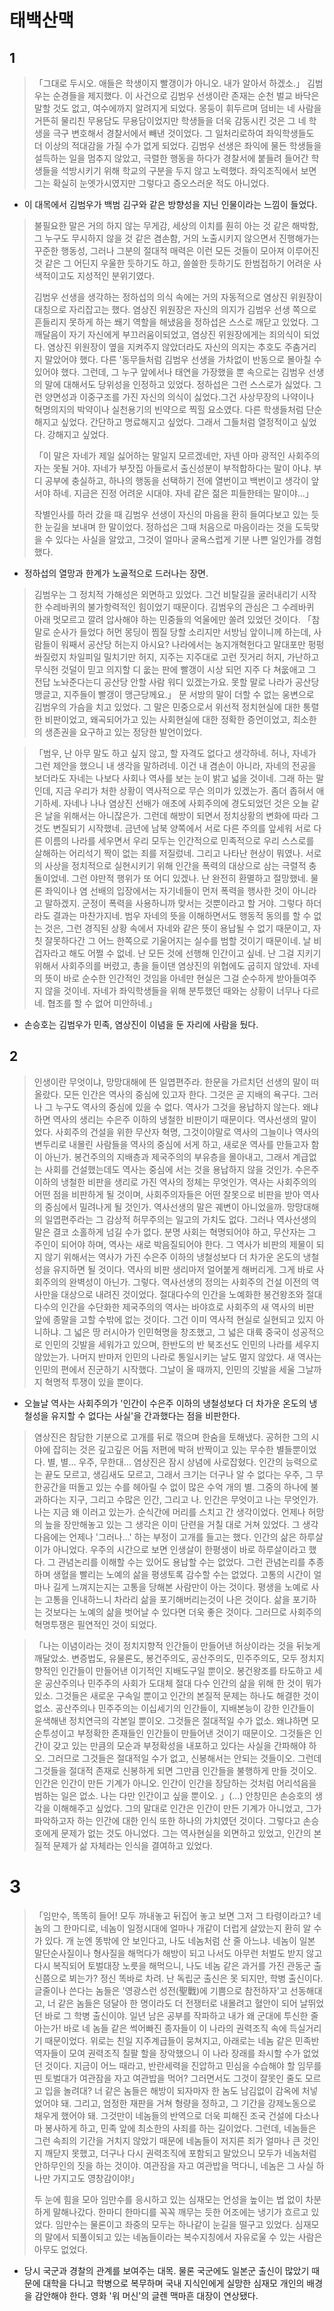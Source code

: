 # 태백산맥

## 1

> 「그대로 두시오. 애들은 학생이지 빨갱이가 아니오. 내가 알아서 하겠소.」 김범우는 순경들을 제지했다. 이 사건으로 김범우 선생이란 존재는 순천 벌교 바닥은 말할 것도 없고, 여수에까지 알려지게 되었다. 몽둥이 휘두르며 덤비는 네 사람을 거뜬히 물리친 무용담도 무용담이었지만 학생들을 더욱 감동시킨 것은 그 네 학생을 극구 변호해서 경찰서에서 빼낸 것이었다. 그 일처리로하여 좌익학생들도 더 이상의 적대감을 가질 수가 없게 되었다. 김범우 선생은 좌익에 물든 학생들을 설득하는 일을 멈추지 않았고, 극렬한 행동을 하다가 경찰서에 붙들려 들어간 학생들을 석방시키기 위해 학교의 구분을 두지 않고 노력했다. 좌익조직에서 보면 그는 확실히 눈엣가시였지만 그렇다고 증오스러운 적도 아니었다.

* 이 대목에서 김범우가 백범 김구와 같은 방향성을 지닌 인물이라는 느낌이 들었다. 

> 불필요한 말은 거의 하지 않는 무게감, 세상의 이치를 훤히 아는 것 같은 해박함, 그 누구도 무시하지 않을 것 같은 겸손함, 거의 노출시키지 않으면서 진행해가는 꾸준한 행동성, 그러나 그분의 절대적 매력은 이런 모든 것들이 모아져 이루어진 것 같은 그 어딘지 우울한 듯하기도 하고, 쓸쓸한 듯하기도 한범접하기 어려운 사색적이고도 지성적인 분위기였다.
>
> 김범우 선생을 생각하는 정하섭의 의식 속에는 거의 자동적으로 염상진 위원장이 대칭으로 자리잡고는 했다. 염상진 위원장은 자신의 의지가 김범우 선생 쪽으로 흔들리지 못하게 하는 쐐기 역할을 해냈음을 정하섭은 스스로 깨닫고 있었다. 그 깨달음이 자기 자신에게 부끄러움이되었고, 염상진 위원장에게는 죄의식이 되었다. 염상진 위원장이 옆을 지켜주지 않았더라도 자신의 의지는 추호도 주춤거리지 말았어야 했다. 다른 '동무들처럼 김범우 선생을 가차없이 반동으로 몰아칠 수 있어야 했다. 그런데, 그 누구 앞에서나 태연을 가장했을 뿐 속으로는 김범우 선생의 말에 대해서도 당위성을 인정하고 있었다. 정하섭은 그런 스스로가 싫었다. 그런 양면성과 이중구조를 가진 자신의 의식이 싫었다.그건 사상무장의 나약이나 혁명의지의 박약이나 실천용기의 빈약으로 찍힐 요소였다. 다른 학생들처럼 단순해지고 싶었다. 간단하고 명료해지고 싶었다. 그래서 그들처럼 열정적이고 싶었다. 강해지고 싶었다.
> 
> 「이 말은 자네가 제일 싫어하는 말일지 모르겠네만, 자넨 아마 광적인 사회주의자는 못될 거야. 자네가 부잣집 아들로서 출신성분이 부적합하다는 말이 아냐. 부디 공부에 충실하고, 하나의 행동을 선택하기 전에 열번이고 백번이고 생각이 앞서야 하네. 지금은 진정 어려운 시대야. 자네 같은 젊은 피들한테는 말이야...」
>
> 작별인사를 하러 갔을 때 김범우 선생이 자신의 마음을 환히 들여다보고 있는 듯한 눈길을 보내며 한 말이었다. 정하섭은 그때 처음으로 마음이라는 것을 도둑맞을 수 있다는 사실을 알았고, 그것이 얼마나 굴욕스럽게 기분 나쁜 일인가를 경험했다.

* 정하섭의 열망과 한계가 노골적으로 드러나는 장면.

> 김범우는 그 정치적 가해성은 외면하고 있었다. 그건 비탈길을 굴러내리기 시작한 수레바퀴의 불가항력적인 힘이었기 때문이다. 김범우의 관심은 그 수레바퀴 아래 멋모르고 깔려 압사해야 하는 민중들의 억울에만 쏠려 있었던 것이다. 「참말로 순사가 들었다 허먼 몽딩이 찜질 당할 소리지만 서방님 앞이니께 하는데, 사람들이 워째서 공산당 허는지 아시요? 나라에서는 농지개혁헌다고 말대포만 펑펑 쏴질렀지 차일피일 밀치기만 허지, 지주는 지주대로 고런 짓거리 허지, 가난하고 무식헌 것덜이 믿고 의지할 디 웂는 판에 빨갱이 시상 되먼 지주 다 쳐웂애고 그 전답 노놔준다는디 공산당 안할 사람 워디 있겠는가요. 못할 말로 나라가 공산당 맹글고, 지주들이 빨갱이 맹근당께요.」 문 서방의 말이 더할 수 없는 웅변으로 김범우의 가슴을 치고 있었다. 그 말은 민중으로서 위선적 정치현실에 대한 통렬한 비판이었고, 왜곡되어가고 있는 사회현실에 대한 정확한 증언이었고, 최소한의 생존권을 요구하고 있는 정당한 발언이었다.

> 「범우, 난 아무 말도 하고 싶지 않고, 할 자격도 없다고 생각하네. 허나, 자네가 그런 제안을 했으니 내 생각을 말하려네. 이건 내 겸손이 아니라, 자네의 전공을 보더라도 자네는 나보다 사회나 역사를 보는 눈이 밝고 넓을 것이네. 그래 하는 말인데, 지금 우리가 처한 상황이 역사적으로 무슨 의미가 있겠는가. 좀더 좁혀서 애기하세. 자네나 나나 염상진 선배가 애초에 사회주의에 경도되었던 것은 오늘 같은 날을 위해서는 아니잖은가. 그런데 해방이 되면서 정치상황의 변화에 따라 그것도 변질되기 시작했네. 금년에 남북 양쪽에서 서로 다른 주의를 앞세워 서로 다른 이름의 나라를 세우면서 우리 모두는 인간적으로 민족적으로 우리 스스로를 살해하는 어리석기 짝이 없는 죄를 저질렀네. 그리고 나타난 현상이 뭐였나. 서로의 사상을 정치적으로 실현시키기 위해 인간을 폭력의 대상으로 삼는 극렬적 충돌이었네. 그런 야만적 행위가 또 어디 있겠나. 난 완전히 환멸하고 절망했네. 물론 좌익이나 염 선배의 입장에서는 자기네들이 먼저 폭력을 행사한 것이 아니라고 말하겠지. 군정이 폭력을 사용하니까 맞서는 것뿐이라고 할 거야. 그렇다 하더라도 결과는 마찬가지네. 범우 자네의 뜻을 이해하면서도 행동적 동의를 할 수 없는 것은, 그런 경직된 상황 속에서 자네와 같은 뜻이 용납될 수 없기 때문이고, 자칫 잘못하다간 그 어느 한쪽으로 기울어지는 실수를 범할 것이기 때문이네. 날 비겁자라고 해도 어쩔 수 없네. 난 모든 것에 선행해 인간이고 싶네. 난 그걸 지키기 위해서 사회주의를 버렸고, 총을 들이댄 염상진의 위협에도 굽히지 않았네. 자네의 뜻이 바로 순수한 인간적인 것임을 아네만 현실은 그걸 순수하게 받아들여주지 않을 것이네. 자네가 좌익학생들을 위해 분투했던 때와는 상황이 너무나 다르네. 협조를 할 수 없어 미안하네.」

* 손승호는 김범우가 민족, 염상진이 이념을 둔 자리에 사람을 뒀다.

## 2

> 인생이란 무엇이냐, 망망대해에 뜬 일엽편주라. 한문을 가르치던 선생의 말이 떠올랐다. 모든 인간은 역사의 중심에 있고자 한다. 그것은 곧 지배의 욕구다. 그러나 그 누구도 역사의 중심에 있을 수 없다. 역사가 그것을 용납하지 않는다. 왜냐하면 역사의 생리는 수은주 이하의 냉철한 비판이기 때문이다. 역사선생의 말이었다. 사회주의 건설을 위한 무산자 혁명, 그것이야말로 역사의 그늘이나 역사의 변두리로 내몰린 사람들을 역사의 중심에 서게 하고, 새로운 역사를 만들고자 함이 아닌가. 봉건주의의 지배층과 제국주의의 부유층을 몰아내고, 그래서 계급없는 사회를 건설했는데도 역사는 중심에 서는 것을 용납하지 않을 것인가. 수은주 이하의 냉철한 비판을 생리로 가진 역사의 정체는 무엇인가. 역사는 사회주의의 어떤 점을 비판하게 될 것이며, 사회주의자들은 어떤 잘못으로 비판을 받아 역사의 중심에서 밀려나게 될 것인가. 역사선생의 말은 궤변이 아니었을까. 망망대해의 일엽편주라는 그 감상적 허무주의는 일고의 가치도 없다. 그러나 역사선생의 말은 결코 소홀하게 넘길 수가 없다. 분명 사회는 혁명되어야 하고, 무산자는 그 주인이 되어야 하며, 역사는 새로 박음질되어야 한다. 그 역사가 비판의 제물이 되지 않기 위해서는 역사가 가진 수은주 이하의 냉철성보다 더 차가운 온도의 냉철성을 유지하면 될 것이다. 역사의 비판 생리마저 얼어붙게 해버리게. 그게 바로 사회주의의 완벽성이 아닌가. 그렇다. 역사선생의 정의는 사회주의 건설 이전의 역사만을 대상으로 내려진 것이었다. 절대다수의 인간을 노예화한 봉건왕조와 절대다수의 인간을 수단화한 제국주의의 역사는 바야흐로 사회주의 새 역사의 비판 앞에 종말을 고할 수밖에 없는 것이다. 그건 이미 역사적 현실로 실현되고 있지 아니하냐. 그 넓은 땅 러시아가 인민혁명을 창조했고, 그 넓은 대륙 중국이 성공적으로 인민의 깃발을 세워가고 있으며, 한반도의 반 북조선도 인민의 나라를 세우지 않았는가. 나머지 반마저 인민의 나라로 통일시키는 날도 멀지 않았다. 새 역사는 인민의 편에서 진군하기 시작했다. 그날이 올 때까지, 인민의 깃발을 세울 그날까지 혁명적 투쟁이 있을 뿐이다.

* 오늘날 역사는 사회주의가 '인간이 수은주 이하의 냉철성보다 더 차가운 온도의 냉철성을 유지할 수 없다는 사실'을 간과했다는 점을 비판한다.

> 염상진은 참담한 기분으로 고개를 뒤로 꺾으며 한숨을 토해냈다. 공허한 그의 시야에 잡히는 것은 깊고깊은 어둠 저편에 박혀 반짝이고 있는 무수한 별들뿐이었다. 별, 별… 우주, 무한대… 염상진은 잠시 상념에 사로잡혔다. 인간의 능력으로는 끝도 모르고, 생김새도 모르고, 그래서 크기는 더구나 알 수 없다는 우주, 그 무한공간을 떠돌고 있는 수를 헤아릴 수 없이 많은 수억 개의 별. 그중의 하나에 불과하다는 지구, 그리고 수많은 인간, 그리고 나. 인간은 무엇이고 나는 무엇인가. 나는 지금 왜 이러고 있는가. 순식간에 머리를 스치고 간 생각이었다. 언제나 허망의 늪을 장만해놓고 있는 그 생각은 이미 단련을 거칠 대로 거쳐 있었다. 그 생각 다음에는 언제나 '그러나…' 하는 부정이 고개를 들고는 했다. 인간의 삶은 하루살이가 아니었다. 우주의 시간으로 보면 인생살이 한평생이 바로 하루살이라고 했다. 그 관념논리를 이해할 수는 있어도 용납할 수는 없었다. 그런 관념논리를 추종하며 생혈을 빨리는 노예의 삶을 평생토록 감수할 수는 없었다. 고통의 시간이 얼마나 길게 느껴지는지는 고통을 당해본 사람만이 아는 것이다. 평생을 노예로 사는 고통을 인내하느니 차라리 삶을 포기해버리는것이 나은 것이다. 삶을 포기하는 것보다는 노예의 삶을 벗어날 수 있다면 더욱 좋은 것이다. 그러므로 사회주의 혁명투쟁은 필연적인 것이 되었다.

> 「나는 이념이라는 것이 정치지향적 인간들이 만들어낸 허상이라는 것을 뒤늦게 깨달았소. 변증법도, 유물론도, 봉건주의도, 공산주의도, 민주주의도, 모두 정치지향적인 인간들이 만들어낸 이기적인 지배도구일 뿐이오. 봉건왕조를 타도하고 세운 공산주의나 민주주의 사회가 도대체 절대 다수 인간의 삶을 위해 한 것이 뭐가 있소. 그것들은 새로운 구속일 뿐이고 인간의 본질적 문제는 하나도 해결한 것이 없소. 공산주의나 민주주의는 이십세기의 인간들이, 지배본능이 강한 인간들이 윤색해낸 정치연극의 각본일 뿐이오. 그것들은 절대적일 수가 없소. 왜냐하면 모순투성이고 부정확한 존재들인 인간들이 만들어낸 것이기 때문이오. 그것들은 인간이 갖고 있는 만큼의 모순과 부정확성을 내포하고 있다는 사실을 간파해야 하오. 그러므로 그것들은 절대적일 수가 없고, 신봉해서는 안되는 것들이오. 그런데 그것들을 절대적 존재로 신봉하게 되면 그만큼 인간들을 불행하게 만들 것이오. 인간은 인간이 만든 기계가 아니오. 인간이 인간을 장담하는 것처럼 어리석음을 범하는 일은 없소. 나는 다만 인간이고 싶을 뿐이오. 」(...) 안창민은 손승호의 생각을 이해해주고 싶었다. 그의 말대로 인간은 인간이 만든 기계가 아니었고, 그가 파악하고자 하는 인간에 대한 인식 또한 하나의 가치였던 것이다. 그렇다고 손승호에게 문제가 없는 것도 아니었다. 그는 역사현실을 외면하고 있었고, 인간의 본질적 문제가 삶 자체라는 인식을 결여하고 있었다.

# 3

> 「임만수, 똑똑히 들어! 모두 까내놓고 뒤집어 놓고 보면 그저 그 타령이라고? 네놈의 그 한마디로, 네놈이 일정시대에 얼마나 개같이 더럽게 살았는지 환히 알 수가 있다. 개 눈엔 똥밖에 안 보인다고, 나도 네놈처럼 산 줄 아느냐. 네놈이 일본 말단순사질이나 형사질을 해먹다가 해방이 되고 나서도 아무런 처벌도 받지 않고 다시 복직되어 토벌대장 노릇을 해먹으니, 나도 네놈 같은 과거를 가진 관동군 출신쯤으로 뵈는가? 정신 똑바로 차려. 난 독립군 출신은 못 되지만, 학병 출신이다. 글줄이나 쓴다는 놈들은 '영광스런 성전(聖戰)에 기쁨으로 참전하자'고 선동해대고, 너 같은 놈들은 덩달아 한 명이라도 더 전쟁터로 내몰려고 혈안이 되어 날뛰었던 바로 그 학병 출신이야. 일년 남은 공부를 작파하고 내가 왜 군대에 투신한 줄 아는가! 바로 네 놈들 같은 썩어빠진 종자들이 이 나라의 권력조직 속에 득실거리기 때문이었다. 위로는 친일 지주계급들이 뭉쳐지고, 아래로는 네놈 같은 민족반역자들이 모여 권력조직 칠팔 할을 장악했으니 이 나라 장래를 좌시할 수가 없었던 것이다. 지금이 어느 때라고, 반란세력을 진압하고 민심을 수습해야 할 임무를 띤 토벌대가 여관잠을 자고 여관밥을 먹어? 그러면서도 그것이 잘못인 줄도 모르고 입을 놀려대? 너 같은 놈들은 해방이 되자마자 한 놈도 남김없이 감옥에 처넣었어야 돼. 그리고, 엄정한 재판을 거쳐 형량을 정하고, 그 기간을 강제노동으로 채우게 했어야 돼. 그것만이 네놈들의 반역으로 더욱 피해진 조국 건설에 다소나마 봉사하게 하고, 민족 앞에 최소한의 사죄를 하는 길이었다. 그런데, 네놈들은 그런 속죄의 기간을 거치지 않았기 때문에 네놈들이 저지른 죄가 얼마나 큰 것인지 깨닫지 못했고, 더구나 다시 권력조직에 포함되고 말았으니 모두가 네놈처럼 안하무인의 짓을 하는 것이야. 여관잠을 자고 여관밥을 먹다니, 네놈은 그 사실 하나만 가지고도 영창감이야!」
>
> 두 눈에 힘을 모아 임만수를 응시하고 있는 심재모는 언성을 높이는 법 없이 차분하게 말해나갔다. 한마디 한마디를 꼭꼭 깨무는 듯한 어조에는 냉기가 흐르고 있었다. 임만수는 물론이고 좌중의 모두는 하나같이 눈길을 떨구고 있었다. 심재모의 말에서 되풀이되고 있는 네놈들이라는 복수지칭에서 자유로울 수 있는 사람은 아무도 없었다.

* 당시 국군과 경찰의 관계를 보여주는 대목. 물론 국군에도 일본군 출신이 많았기 때문에 대학을 다니고 학병으로 복무하며 국내 지식인에게 실망한 심재모 개인의 배경을 감안해야 한다. 영화 '워 머신'의 글렌 맥마흔 대장이 연상됐다.
